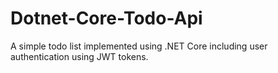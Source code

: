 # Dotnet-Core-Todo-Api
A simple todo list implemented using .NET Core including user authentication using JWT tokens.

